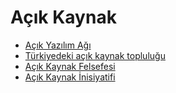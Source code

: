 # Açık Kaynak

- [Açık Yazılım Ağı](./acik-yazilim-agi.md)
- [Türkiyedeki açık kaynak topluluğu](./turkiyedeki-acik-kaynak-toplulugu.md)
- [Açık Kaynak Felsefesi](./acik-kaynak-felsefesi.md)
- [Açık Kaynak İnisiyatifi](./acik-kaynak-inisiyatifi.md)
